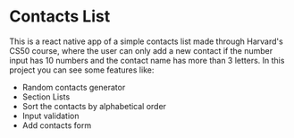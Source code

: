 # Contacts List 

This is a react native app of a simple contacts list made through Harvard's CS50 course, where the user can only add a new contact if the number input has 10 numbers and the contact name has more than 3 letters. In this project you can see some features like:

* Random contacts generator
* Section Lists 
* Sort the contacts by alphabetical order
* Input validation
* Add contacts form
